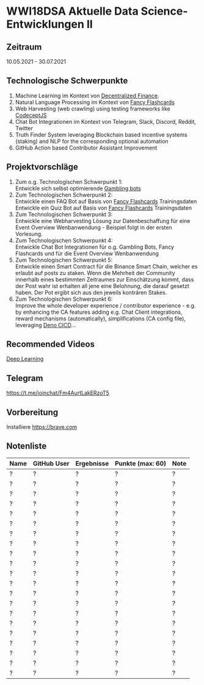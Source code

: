 # WWI18DSA Aktuelle Data Science-Entwicklungen II

## Zeitraum
10.05.2021 - 30.07.2021

## Technologische Schwerpunkte
1. Machine Learning im Kontext von [Decentralized Finance](https://www.npmjs.com/package/decentralized-finance-defi). 
2. Natural Language Processing im Kontext von [Fancy Flashcards](https://github.com/fancy-flashcard/ffc/blob/master/README.md)
3. Web Harvesting (web crawling) using testing frameworks like [CodeceptJS](https://codecept.io/)
4. Chat Bot Integrationen im Kontext von Telegram, Slack, Discord, Reddit, Twitter  
5. Truth Finder System leveraging Blockchain based incentive systems (staking) and NLP for the corresponding optional automation
6. GitHub Action based Contributor Assistant Improvement

## Projektvorschläge
1. Zum o.g. Technologischen Schwerpunkt 1:  
Entwickle sich selbst optimierende [Gambling bots](https://github.com/michael-spengler/decentralized-finance#binance-based-leverage-investment)  
2. Zum Technologischen Schwerpunkt 2:  
Entwickle einen FAQ Bot auf Basis von [Fancy Flashcards](https://github.com/fancy-flashcard/ffc/blob/master/README.md) Trainingsdaten  
Entwickle ein Quiz Bot auf Basis von [Fancy Flashcards](https://github.com/fancy-flashcard/ffc/blob/master/README.md) Trainingsdaten  
3. Zum Technologischen Schwerpunkt 3:  
Entwickle eine Webharvesting Lösung zur Datenbeschaffung für eine Event Overview Wenbanwendung - Beispiel folgt in der ersten Vorlesung.  
4. Zum Technologischen Schwerpunkt 4:   
Entwickle Chat Bot Integrationen für o.g. Gambling Bots, Fancy Flashcards und für die Event Overview Wenbanwendung   
5. Zum Technologischen Schwerpunkt 5:  
Entwickle einen Smart Contract für die Binance Smart Chain, welcher es erlaubt auf posts zu staken. Wenn die Mehrheit der Community innerhalb eines bestimmten Zeitraumes zur Einschätzung kommt, dass der Post wahr ist erhalten all jene eine Belohnung, die darauf gesetzt haben. Der Pot ergibt sich aus den jeweils konträren Stakes.  
6. Zum Technologischen Schwerpunkt 6:  
Improve the whole developer experience / contributor experience - e.g. by enhancing the CA features adding e.g. Chat Client integrations, reward mechanisms (automatically), simplifications (CA config file), leveraging [Deno CICD](https://deno.land/x/cicd@v0.8.4/.github/workflows)...

## Recommended Videos
[Deep Learning](https://www.youtube.com/watch?v=5tvmMX8r_OM&list=PLtBw6njQRU-rwp5__7C0oIVt26ZgjG9NI)


## Telegram
https://t.me/joinchat/Fm4AurtLakERzoT5


## Vorbereitung
Installiere https://brave.com

## Notenliste

| Name | GitHub User | Ergebnisse | Punkte (max: 60) | Note |
| ------- | ------- | ------- | ---------- | ------- |
| ? | ? | ? | ? | ? |
| ? | ? | ? | ? | ? |
| ? | ? | ? | ? | ? |
| ? | ? | ? | ? | ? |
| ? | ? | ? | ? | ? |
| ? | ? | ? | ? | ? |
| ? | ? | ? | ? | ? |
| ? | ? | ? | ? | ? |
| ? | ? | ? | ? | ? |
| ? | ? | ? | ? | ? |
| ? | ? | ? | ? | ? |
| ? | ? | ? | ? | ? |
| ? | ? | ? | ? | ? |
| ? | ? | ? | ? | ? |
| ? | ? | ? | ? | ? |
| ? | ? | ? | ? | ? |
| ? | ? | ? | ? | ? |
| ? | ? | ? | ? | ? |
| ? | ? | ? | ? | ? |
| ? | ? | ? | ? | ? |
| ? | ? | ? | ? | ? |
